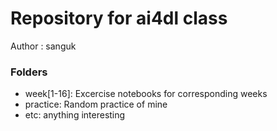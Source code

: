 # Repository for ai4dl class

Author : sanguk

### Folders
 - week[1-16]: Excercise notebooks for corresponding weeks
 - practice: Random practice of mine
 - etc: anything interesting
 
